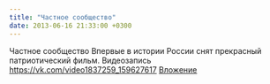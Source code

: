 ```yaml
---
title: "Частное сообщество"
date: 2013-06-16 21:33:00 +0300
---
```


Частное сообщество
Впервые в истории России снят прекрасный патриотический фильм.
Видеозапись
<a class="vk-attach" href="https://vk.com/video1837259_159627617">https://vk.com/video1837259_159627617</a>
<a class="vk-attach" href="https://vk.com/video1837259_159627617">Вложение</a>
